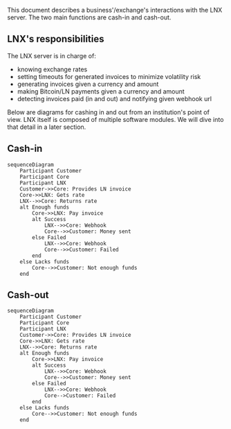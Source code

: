 This document describes a business'/exchange's interactions with the LNX server. The two main functions are cash-in and cash-out.

## LNX's responsibilities

The LNX server is in charge of:

- knowing exchange rates
- setting timeouts for generated invoices to minimize volatility risk
- generating invoices given a currency and amount
- making Bitcoin/LN payments given a currency and amount
- detecting invoices paid (in and out) and notifying given webhook url

Below are diagrams for cashing in and out from an institution's point of view. LNX itself is composed of multiple software modules. We will dive into that detail in a later section.

## Cash-in

```mermaid
sequenceDiagram
    Participant Customer
    Participant Core
    Participant LNX
    Customer->>Core: Provides LN invoice
    Core->>LNX: Gets rate
    LNX-->>Core: Returns rate
    alt Enough funds
        Core->>LNX: Pay invoice
        alt Success
            LNX-->>Core: Webhook
            Core-->>Customer: Money sent
        else Failed
            LNX-->>Core: Webhook
            Core-->>Customer: Failed
        end
    else Lacks funds
        Core-->>Customer: Not enough funds
    end
```

## Cash-out

```mermaid
sequenceDiagram
    Participant Customer
    Participant Core
    Participant LNX
    Customer->>Core: Provides LN invoice
    Core->>LNX: Gets rate
    LNX-->>Core: Returns rate
    alt Enough funds
        Core->>LNX: Pay invoice
        alt Success
            LNX-->>Core: Webhook
            Core-->>Customer: Money sent
        else Failed
            LNX-->>Core: Webhook
            Core-->Customer: Failed
        end
    else Lacks funds
        Core-->>Customer: Not enough funds
    end
```
